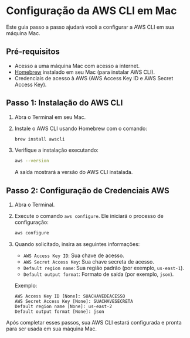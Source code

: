 # Configuração da AWS CLI em Mac

Este guia passo a passo ajudará você a configurar a AWS CLI em sua máquina Mac.

## Pré-requisitos

- Acesso a uma máquina Mac com acesso a internet.
- [Homebrew](https://brew.sh) instalado em seu Mac (para instalar AWS CLI).
- Credenciais de acesso à AWS (AWS Access Key ID e AWS Secret Access Key).

## Passo 1: Instalação do AWS CLI

1. Abra o Terminal em seu Mac.

2. Instale o AWS CLI usando Homebrew com o comando:

   ```bash
   brew install awscli
   ```

3. Verifique a instalação executando:

   ```bash
   aws --version
   ```

   A saída mostrará a versão do AWS CLI instalada.

## Passo 2: Configuração de Credenciais AWS

1. Abra o Terminal.

2. Execute o comando `aws configure`. Ele iniciará o processo de configuração:

   ```bash
   aws configure
   ```

3. Quando solicitado, insira as seguintes informações:
   - `AWS Access Key ID`: Sua chave de acesso.
   - `AWS Secret Access Key`: Sua chave secreta de acesso.
   - `Default region name`: Sua região padrão (por exemplo, `us-east-1`).
   - `Default output format`: Formato de saída (por exemplo, `json`).

   Exemplo:

   ```
   AWS Access Key ID [None]: SUACHAVEDEACESSO
   AWS Secret Access Key [None]: SUACHAVESECRETA
   Default region name [None]: us-east-2
   Default output format [None]: json
   ```

Após completar esses passos, sua AWS CLI estará configurada e pronta para ser usada em sua máquina Mac.
